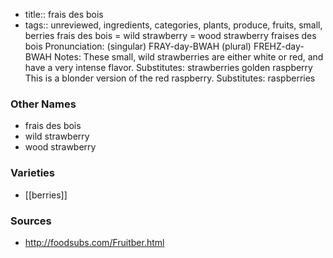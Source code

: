- title:: frais des bois
- tags:: unreviewed, ingredients, categories, plants, produce, fruits, small, berries
frais des bois = wild strawberry = wood strawberry fraises des bois Pronunciation: (singular) FRAY-day-BWAH (plural) FREHZ-day-BWAH Notes: These small, wild strawberries are either white or red, and have a very intense flavor. Substitutes: strawberries golden raspberry This is a blonder version of the red raspberry. Substitutes: raspberries

### Other Names

* frais des bois
* wild strawberry
* wood strawberry

### Varieties

* [[berries]]

### Sources
* http://foodsubs.com/Fruitber.html
